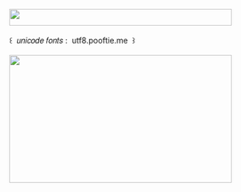 <img width="400" height="30" src="https://middlepot.com/img/lacey.png">\
  \
 ‌ ‌ ‌ ‌ ‌ ‌ ‌ ‌ ‌ ‌ ‌ ‌ ‌ ‌꒰ ‌ 𝑢𝑛𝑖𝑐𝑜𝑑𝑒 𝑓𝑜𝑛𝑡𝑠 : ‌ utf8.pooftie.me ‌ ꒱\
  \
<a href="https://utf8.pooftie.me"><img width="400" height="230" src="https://middlepot.com/img/glitter.jpg"></a>

